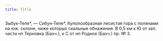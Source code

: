 ```yaml
---
title: Title
---
```


Зыбук-Тепе*, — Сибун-Тепе*. Куполообразная лесистая гора с полянами на юж.
склоне, ниже которых скальные обнажения. В 0,5 км к Ю от зап. части нп Терновка
(Бахч.), к С от нп Родное (Бахч.) пр. № 3.
